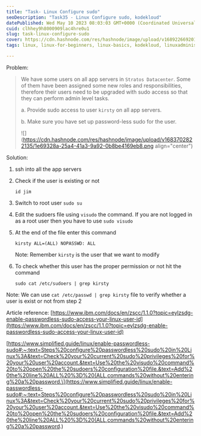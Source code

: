 ```yaml
---
title: "Task- Linux Configure sudo"
seoDescription: "Task35 - Linux Configure sudo, kodekloud"
datePublished: Wed May 10 2023 08:03:03 GMT+0000 (Coordinated Universal Time)
cuid: clhhey9h8000909lac4hre0u1
slug: task-linux-configure-sudo
cover: https://cdn.hashnode.com/res/hashnode/image/upload/v1689226692011/102554e3-7d39-46f8-889f-c871d31c455f.jpeg
tags: linux, linux-for-beginners, linux-basics, kodekloud, linuxadministrator

---
```


Problem:

> We have some users on all app servers in `Stratos Datacenter`. Some of them have been assigned some new roles and responsibilities, therefore their users need to be upgraded with sudo access so that they can perform admin level tasks.
> 
> a. Provide sudo access to user `kirsty` on all app servers.
> 
> b. Make sure you have set up password-less sudo for the user.
> 
> ![](https://cdn.hashnode.com/res/hashnode/image/upload/v1683702822135/1e69328a-25a4-41a3-9a92-0b8be4169eb8.png align="center")

Solution:

1. ssh into all the app servers
    
2. Check if the user is existing or not
    
    ```plaintext
    id jim
    ```
    
3. Switch to root user `sudo su`
    
4. Edit the sudoers file using `visudo` the command. If you are not logged in as a root user then you have to use `sudo visudo`
    
5. At the end of the file enter this command
    
    ```plaintext
    kirsty ALL=(ALL) NOPASSWD: ALL
    ```
    
    Note: Remember `kirsty` is the user that we want to modify
    
6. To check whether this user has the proper permission or not hit the command
    
    ```plaintext
    sudo cat /etc/sudoers | grep kirsty
    ```
    

Note: We can use `cat /etc/passwd | grep kirsty` file to verify whether a user is exist or not from step 2

Article reference: [https://www.ibm.com/docs/en/zscc/1.1.0?topic=eylzsdg-enable-passwordless-sudo-access-your-linux-user-id](https://www.ibm.com/docs/en/zscc/1.1.0?topic=eylzsdg-enable-passwordless-sudo-access-your-linux-user-id)

\[https://www.simplified.guide/linux/enable-passwordless-sudo#:~:text=Steps%20configure%20passwordless%20sudo%20in%20Linux%3A&text=Check%20your%20current%20sudo%20privileges%20for%20your%20user%20account.&text=Use%20the%20visudo%20command%20to%20open%20the%20sudoers%20configuration%20file.&text=Add%20the%20line%20ALL%20%3D%20(ALL,commands%20without%20entering%20a%20password.\](https://www.simplified.guide/linux/enable-passwordless-sudo#:~:text=Steps%20configure%20passwordless%20sudo%20in%20Linux%3A&text=Check%20your%20current%20sudo%20privileges%20for%20your%20user%20account.&text=Use%20the%20visudo%20command%20to%20open%20the%20sudoers%20configuration%20file.&text=Add%20the%20line%20ALL%20%3D%20(ALL,commands%20without%20entering%20a%20password.)